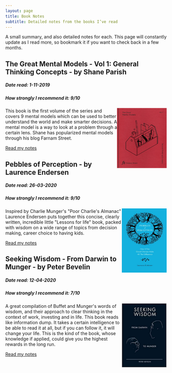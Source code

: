 ```yaml
---
layout: page
title: Book Notes
subtitle: Detailed notes from the books I’ve read
---
```


A small summary, and also detailed notes for each. 
This page will constantly update as I read more, so bookmark it if you want to check back in a few months.

## The Great Mental Models - Vol 1: General Thinking Concepts - by Shane Parish
##### Date read: 1-11-2019 
##### How strongly I recommend it: 9/10

<img style="float: right;" width="155" height="187" src="/img/bookImages/mentalModels/mentalModels.jpg">

This book is the first volume of the series and covers 9 mental models which can be used to better understand the world and make smarter decisions. A mental model is a way to look at a problem through a certain lens. Shane has popularized mental models through his blog Farnam Street.

[Read my notes](https://amithash.com/2019-11-01-mentalModels/)

## Pebbles of Perception - by Laurence Endersen
##### Date read: 26-03-2020 
##### How strongly I recommend it: 9/10

<img style="float: right;" width="140" height="200" src="/img/bookImages/PoP/cover.jpg">

Inspired by Charlie Munger's "Poor Charlie's Almanac" Laurence Endersen puts together this concise, clearly written, incredible little "Lessons for life" book, packed with wisdom on a wide range of topics from decision making, career choice to having kids. 

[Read my notes](https://amithash.com/2020-03-27-PoP/)

## Seeking Wisdom - From Darwin to Munger - by Peter Bevelin
##### Date read: 12-04-2020 
##### How strongly I recommend it: 7/10

<img style="float: right;" width="140" height="200" src="/img/bookImages/seekingWisdom/cover.jpg">

A great compilation of Buffet and Munger's words of wisdom, and their approach to clear thinking in the context of work, investing and in life. This book reads like information dump. It takes a certain intelligence to be able to read it at all, but if you can follow it, it will change your life. This is the kind of the book, whose knowledge if applied, could give you the highest rewards in the long run.

[Read my notes](https://amithash.com/2020-04-12-seekingWisdom/)



